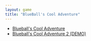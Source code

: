 ```yaml
---
layout: game
title: "BlueBall's Cool Adventure"
---
```


<ul>
    <li><a href="blueball/">Blueball's Cool Adventure</a></li>
    <li><a href="blueball2/">Blueball's Cool Adventure 2 (DEMO)</a></li>

</ul>

